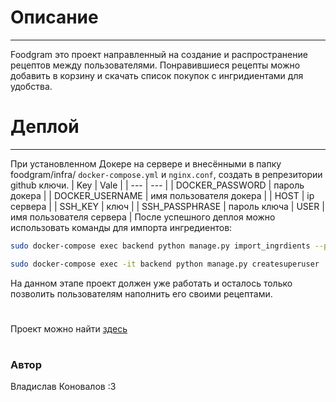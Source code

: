 # Описание
---
Foodgram это проект направленный на создание и распространение рецептов между пользователями. Понравившиеся рецепты можно добавить в корзину и скачать список покупок с ингридиентами для удобства.
#
# Деплой
---
При установленном Докере на сервере и внесёнными в папку foodgram/infra/ `docker-compose.yml` и `nginx.conf`, создать в репрезитории github ключи. 
| Key | Vale |
| --- | --- |
| DOCKER_PASSWORD | пароль докера |
| DOCKER_USERNAME | имя пользователя докера |
| HOST | ip сервера |
| SSH_KEY | ключ |
| SSH_PASSPHRASE | пароль ключа
| USER | имя пользователя сервера |
После успешного деплоя можно использовать команды для импорта ингредиентов:
```bash
sudo docker-compose exec backend python manage.py import_ingrdients --path <путь_к_ингрдиенты.csv>
```
```bash
sudo docker-compose exec -it backend python manage.py createsuperuser
```
На данном этапе проект должен уже работать и осталось только позволить пользователям наполнить его своими рецептами.
#
Проект можно найти [здесь](https://yaprtski.ddns.net)
#
### Автор
Владислав Коновалов :3